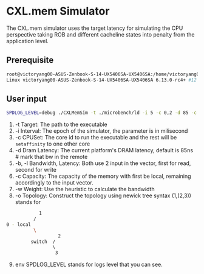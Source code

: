 # CXL.mem Simulator
The CXL.mem simulator uses the target latency for simulating the CPU perspective taking ROB and different cacheline states into penalty from the application level.

## Prerequisite
```bash
root@victoryang00-ASUS-Zenbook-S-14-UX5406SA-UX5406SA:/home/victoryang00/CLionProjects/CXLMemSim-dev/build# uname -a
Linux victoryang00-ASUS-Zenbook-S-14-UX5406SA-UX5406SA 6.13.0-rc4+ #12 SMP PREEMPT_DYNAMIC Fri Jan 24 07:08:46 CST 2025 x86_64 x86_64 x86_64 GNU/Linux
```
## User input
```bash
SPDLOG_LEVEL=debug ./CXLMemSim -t ./microbench/ld -i 5 -c 0,2 -d 85 -c 100,100 -w 85.5,86.5,87.5,85.5,86.5,87.5,88. -o "(1,(2,3))"
```
1. -t Target: The path to the executable
2. -i Interval: The epoch of the simulator, the parameter is in milisecond
3. -c CPUSet: The core id to run the executable and the rest will be `setaffinity` to one other core
4. -d Dram Latency: The current platform's DRAM latency, default is 85ns # mark that bw in the remote
5. -b, -l Bandwidth, Latency: Both use 2 input in the vector, first for read, second for write
6. -c Capacity: The capacity of the memory with first be local, remaining accordingly to the input vector.
7. -w Weight: Use the heuristic to calculate the bandwidth
8. -o Topology: Construct the topology using newick tree syntax (1,(2,3)) stands for 
```bash
            1
          /
0 - local
          \
                   2
         switch  / 
                 \ 
                  3
```
9. env SPDLOG_LEVEL stands for logs level that you can see.
